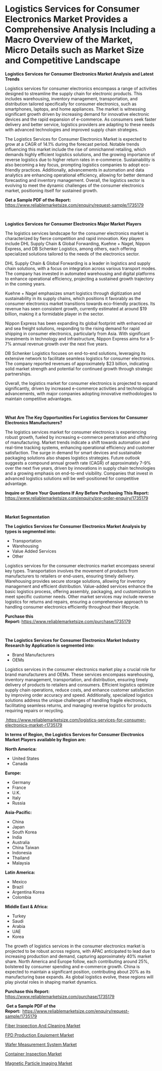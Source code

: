 <p><h1>Logistics Services for Consumer Electronics Market Provides a Comprehensive Analysis Including a Macro Overview of the Market, Micro Details such as Market Size and Competitive Landscape</h1></p><p><strong>Logistics Services for Consumer Electronics Market Analysis and Latest Trends</strong></p>
<p><p>Logistics services for consumer electronics encompass a range of activities designed to streamline the supply chain for electronic products. This includes warehousing, inventory management, transportation, and distribution tailored specifically for consumer electronics, such as smartphones, laptops, and home appliances. The market is witnessing significant growth driven by increasing demand for innovative electronic devices and the rapid expansion of e-commerce. As consumers seek faster delivery and better service, logistics providers are adapting to these needs with advanced technologies and improved supply chain strategies.</p><p>The Logistics Services for Consumer Electronics Market is expected to grow at a CAGR of 14.1% during the forecast period. Notable trends influencing this market include the rise of omnichannel retailing, which demands highly efficient logistics solutions, and the growing importance of reverse logistics due to higher return rates in e-commerce. Sustainability is also becoming a key focus, prompting logistics companies to adopt eco-friendly practices. Additionally, advancements in automation and data analytics are enhancing operational efficiency, allowing for better demand forecasting and inventory management. Overall, the logistics sector is evolving to meet the dynamic challenges of the consumer electronics market, positioning itself for sustained growth.</p></p>
<p><strong>Get a Sample PDF of the Report:&nbsp;</strong> <a href="https://www.reliablemarketsize.com/enquiry/request-sample/1735179?utm_campaign=1140&utm_medium=2&utm_source=Github&utm_content=ia&utm_term=18122024&utm_id=logistics-services-for-consumer-electronics">https://www.reliablemarketsize.com/enquiry/request-sample/1735179</a></p>
<p>&nbsp;</p>
<p><strong>Logistics Services for Consumer Electronics Major Market Players</strong></p>
<p><p>The logistics services landscape for the consumer electronics market is characterized by fierce competition and rapid innovation. Key players include DHL Supply Chain & Global Forwarding, Kuehne + Nagel, Nippon Express, and DB Schenker Logistics, among others, each offering specialized solutions tailored to the needs of the electronics sector.</p><p>DHL Supply Chain & Global Forwarding is a leader in logistics and supply chain solutions, with a focus on integration across various transport modes. The company has invested in automated warehousing and digital platforms to enhance operational efficiency, projecting a sustained growth trajectory in the coming years.</p><p>Kuehne + Nagel emphasizes smart logistics through digitization and sustainability in its supply chains, which positions it favorably as the consumer electronics market transitions towards eco-friendly practices. Its revenue has seen consistent growth, currently estimated at around $19 billion, making it a formidable player in the sector.</p><p>Nippon Express has been expanding its global footprint with enhanced air and sea freight solutions, responding to the rising demand for rapid shipping in consumer electronics, particularly from Asia. With significant investments in technology and infrastructure, Nippon Express aims for a 5-7% annual revenue growth over the next five years.</p><p>DB Schenker Logistics focuses on end-to-end solutions, leveraging its extensive network to facilitate seamless logistics for consumer electronics. The company reported revenues of approximately $23 billion, indicating solid market strength and potential for continued growth through strategic partnerships.</p><p>Overall, the logistics market for consumer electronics is projected to expand significantly, driven by increased e-commerce activities and technological advancements, with major companies adopting innovative methodologies to maintain competitive advantages.</p></p>
<p>&nbsp;</p>
<p><strong>What Are The Key Opportunities For Logistics Services for Consumer Electronics Manufacturers?</strong></p>
<p><p>The logistics services market for consumer electronics is experiencing robust growth, fueled by increasing e-commerce penetration and offshoring of manufacturing. Market trends indicate a shift towards automation and real-time tracking systems, enhancing operational efficiency and customer satisfaction. The surge in demand for smart devices and sustainable packaging solutions also shapes logistics strategies. Future outlook suggests a compound annual growth rate (CAGR) of approximately 7-9% over the next five years, driven by innovations in supply chain technologies and a growing emphasis on end-to-end visibility. Companies that invest in advanced logistics solutions will be well-positioned for competitive advantage.</p></p>
<p><strong>Inquire or Share Your Questions If Any Before Purchasing This Report:</strong> <a href="https://www.reliablemarketsize.com/enquiry/pre-order-enquiry/1735179?utm_campaign=1140&utm_medium=2&utm_source=Github&utm_content=ia&utm_term=18122024&utm_id=logistics-services-for-consumer-electronics">https://www.reliablemarketsize.com/enquiry/pre-order-enquiry/1735179</a></p>
<p>&nbsp;</p>
<p><strong>Market Segmentation</strong></p>
<p><strong>The Logistics Services for Consumer Electronics Market Analysis by types is segmented into:</strong></p>
<p><ul><li>Transportation</li><li>Warehousing</li><li>Value Added Services</li><li>Other</li></ul></p>
<p><p>Logistics services for the consumer electronics market encompass several key types. Transportation involves the movement of products from manufacturers to retailers or end-users, ensuring timely delivery. Warehousing provides secure storage solutions, allowing for inventory management and efficient distribution. Value-added services enhance the basic logistics process, offering assembly, packaging, and customization to meet specific customer needs. Other market services may include reverse logistics for returns and repairs, ensuring a comprehensive approach to handling consumer electronics efficiently throughout their lifecycle.</p></p>
<p><strong>Purchase this Report:&nbsp;</strong><a href="https://www.reliablemarketsize.com/purchase/1735179?utm_campaign=1140&utm_medium=2&utm_source=Github&utm_content=ia&utm_term=18122024&utm_id=logistics-services-for-consumer-electronics">https://www.reliablemarketsize.com/purchase/1735179</a></p>
<p>&nbsp;</p>
<p><strong>The Logistics Services for Consumer Electronics Market Industry Research by Application is segmented into:</strong></p>
<p><ul><li>Brand Manufacturers</li><li>OEMs</li></ul></p>
<p><p>Logistics services in the consumer electronics market play a crucial role for brand manufacturers and OEMs. These services encompass warehousing, inventory management, transportation, and distribution, ensuring timely delivery of products to retailers and consumers. Efficient logistics optimize supply chain operations, reduce costs, and enhance customer satisfaction by improving order accuracy and speed. Additionally, specialized logistics solutions address the unique challenges of handling fragile electronics, facilitating seamless returns, and managing reverse logistics for products requiring repairs or recycling.</p></p>
<p><a href="https://www.reliablemarketsize.com/logistics-services-for-consumer-electronics-market-r1735179?utm_campaign=1140&utm_medium=2&utm_source=Github&utm_content=ia&utm_term=18122024&utm_id=logistics-services-for-consumer-electronics">&nbsp;https://www.reliablemarketsize.com/logistics-services-for-consumer-electronics-market-r1735179</a></p>
<p><strong>In terms of Region, the Logistics Services for Consumer Electronics Market Players available by Region are:</strong></p>
<p>
    <p> <strong> North America: </strong>
        <ul>
            <li>United States</li>
            <li>Canada</li>
        </ul>
        </p> 
    <p> <strong> Europe: </strong>
        <ul>
            <li>Germany</li>
            <li>France</li>
            <li>U.K.</li>
            <li>Italy</li>
            <li>Russia</li>
        </ul>
        </p> 
    <p> <strong> Asia-Pacific: </strong>
        <ul>
            <li>China</li>
            <li>Japan</li>
            <li>South Korea</li>
            <li>India</li>
            <li>Australia</li>
            <li>China Taiwan</li>
            <li>Indonesia</li>
            <li>Thailand</li>
            <li>Malaysia</li>
        </ul>
        </p> 
    <p> <strong> Latin America: </strong>
        <ul>
            <li>Mexico</li>
            <li>Brazil</li>
            <li>Argentina Korea</li>
            <li>Colombia</li>
        </ul>
        </p> 
    <p> <strong> Middle East & Africa: </strong>
        <ul>
            <li>Turkey</li>
            <li>Saudi</li>
            <li>Arabia</li>
            <li>UAE</li>
            <li>Korea</li>
        </ul>
    </p>
    </p>
<p><p>The growth of logistics services in the consumer electronics market is projected to be robust across regions, with APAC anticipated to lead due to increasing production and demand, capturing approximately 40% market share. North America and Europe follow, each contributing around 25%, bolstered by consumer spending and e-commerce growth. China is expected to maintain a significant position, contributing about 20% as its manufacturing base expands. As global logistics evolve, these regions will play pivotal roles in shaping market dynamics.</p></p>
<p><strong>Purchase this Report: </strong><a href="https://www.reliablemarketsize.com/purchase/1735179?utm_campaign=1140&utm_medium=2&utm_source=Github&utm_content=ia&utm_term=18122024&utm_id=logistics-services-for-consumer-electronics">https://www.reliablemarketsize.com/purchase/1735179</a></p>
<p>&nbsp;<strong>Get a Sample PDF of the Report:&nbsp;&nbsp;</strong><a href="https://www.reliablemarketsize.com/enquiry/request-sample/1735179?utm_campaign=1140&utm_medium=2&utm_source=Github&utm_content=ia&utm_term=18122024&utm_id=logistics-services-for-consumer-electronics">https://www.reliablemarketsize.com/enquiry/request-sample/1735179</a></p>
<p><strong></strong></p>
<p><p><a href="https://www.linkedin.com/pulse/forecast-fiber-inspection-cleaning-market-from-2024-srxie?utm_campaign=1140&utm_medium=2&utm_source=Github&utm_content=ia&utm_term=18122024&utm_id=logistics-services-for-consumer-electronics">Fiber Inspection And Cleaning Market</a></p><p><a href="https://www.linkedin.com/pulse/expanding-fpd-production-equipment-market-size-projected-cagr-gipte?utm_campaign=1140&utm_medium=2&utm_source=Github&utm_content=ia&utm_term=18122024&utm_id=logistics-services-for-consumer-electronics">FPD Production Equipment Market</a></p><p><a href="https://github.com/AKSHATREPORTPRIME/Market-Research-Report-List-6/blob/main/wafer-measurement-system-market.md?utm_campaign=1140&utm_medium=2&utm_source=Github&utm_content=ia&utm_term=18122024&utm_id=logistics-services-for-consumer-electronics">Wafer Measurement System Market</a></p><p><a href="https://www.linkedin.com/pulse/container-inspection-market-progressan-anticipated-compound-lzc4e?utm_campaign=1140&utm_medium=2&utm_source=Github&utm_content=ia&utm_term=18122024&utm_id=logistics-services-for-consumer-electronics">Container Inspection Market</a></p><p><a href="https://www.linkedin.com/pulse/whats-next-magnetic-particle-imaging-market-look-118-cagr-m17je?utm_campaign=1140&utm_medium=2&utm_source=Github&utm_content=ia&utm_term=18122024&utm_id=logistics-services-for-consumer-electronics">Magnetic Particle Imaging Market</a></p></p>